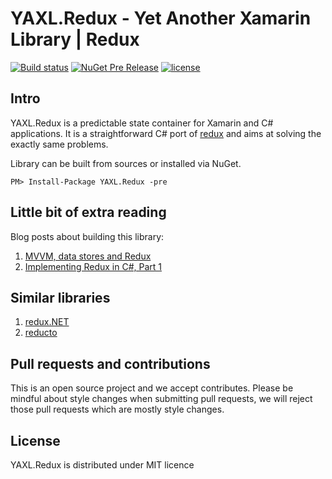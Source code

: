 # YAXL.Redux - Yet Another Xamarin Library | Redux
[![Build status](https://ci.appveyor.com/api/projects/status/fb3rycbb6mys2k8e?svg=true)](https://ci.appveyor.com/project/tpetrina/yaxl-redux)
[![NuGet Pre Release](https://img.shields.io/nuget/vpre/YAXL.Redux.svg?maxAge=2592000)]()
[![license](https://img.shields.io/github/license/mashape/apistatus.svg?maxAge=2592000)]()

## Intro

YAXL.Redux is a predictable state container for Xamarin and C# applications. It is a straightforward C# port of [redux](https://github.com/reactjs/redux) and aims at solving the exactly same problems.

Library can be built from sources or installed via NuGet.

    PM> Install-Package YAXL.Redux -pre
    
## Little bit of extra reading

Blog posts about building this library:

 1. [MVVM, data stores and Redux](http://massivepixel.co/blog/post/mvvm-data-redux)
 2. [Implementing Redux in C#, Part 1](http://massivepixel.co/blog/post/redux-csharp-part1)
 
## Similar libraries

 1. [redux.NET](https://github.com/GuillaumeSalles/redux.NET)
 2. [reducto](https://github.com/pshomov/reducto)

## Pull requests and contributions

This is an open source project and we accept contributes. Please be mindful about style changes when submitting pull requests, we will reject those pull requests which are mostly style changes.

## License

YAXL.Redux is distributed under MIT licence
